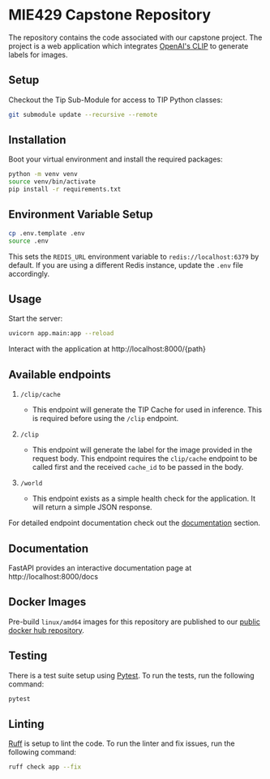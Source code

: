 # MIE429 Capstone Repository

The repository contains the code associated with our capstone project. The project is a web application which integrates [OpenAI's CLIP](https://openai.com/research/clip) to generate labels for images.

## Setup

Checkout the Tip Sub-Module for access to TIP Python classes:
```bash
git submodule update --recursive --remote
```

## Installation

Boot your virtual environment and install the required packages:

```bash
python -m venv venv
source venv/bin/activate
pip install -r requirements.txt
```

## Environment Variable Setup

```bash
cp .env.template .env
source .env
```

This sets the `REDIS_URL` environment variable to `redis://localhost:6379` by default. If you are using a different Redis instance, update the `.env` file accordingly.

## Usage
Start the server:
```bash
uvicorn app.main:app --reload
```

Interact with the application at http://localhost:8000/{path}

## Available endpoints

1. `/clip/cache`
    - This endpoint will generate the TIP Cache for used in inference. This is required before using the `/clip` endpoint.

2. `/clip`
    - This endpoint will generate the label for the image provided in the request body. This endpoint requires the `clip/cache` endpoint to be called first and the received `cache_id` to be passed in the body.

3. `/world`
    - This endpoint exists as a simple health check for the application. It will return a simple JSON response.

For detailed endpoint documentation check out the [documentation](#documentation) section.

## Documentation
FastAPI provides an interactive documentation page at http://localhost:8000/docs

## Docker Images
Pre-build `linux/amd64` images for this repository are published to our [public docker hub repository](https://hub.docker.com/r/chasemcdougall/capstone-api).

## Testing

There is a test suite setup using [Pytest](https://docs.pytest.org). To run the tests, run the following command:

```bash
pytest
```

## Linting

[Ruff](https://docs.astral.sh/ruff/) is setup to lint the code. To run the linter and fix issues, run the following command:

```bash
ruff check app --fix
```
